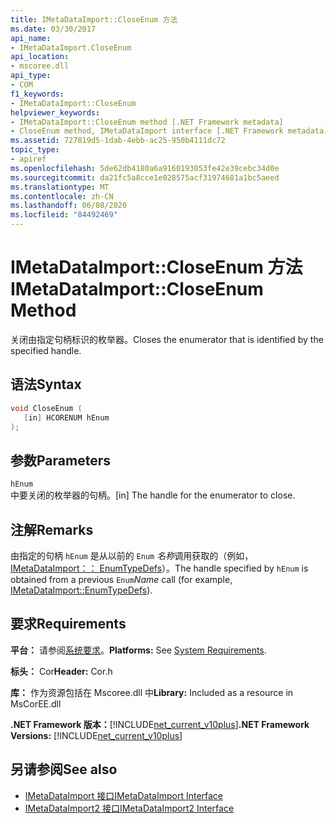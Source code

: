 ```yaml
---
title: IMetaDataImport::CloseEnum 方法
ms.date: 03/30/2017
api_name:
- IMetaDataImport.CloseEnum
api_location:
- mscoree.dll
api_type:
- COM
f1_keywords:
- IMetaDataImport::CloseEnum
helpviewer_keywords:
- IMetaDataImport::CloseEnum method [.NET Framework metadata]
- CloseEnum method, IMetaDataImport interface [.NET Framework metadata]
ms.assetid: 727819d5-1dab-4ebb-ac25-950b4111dc72
topic_type:
- apiref
ms.openlocfilehash: 5de62db4180a6a9160193053fe42e39cebc34d0e
ms.sourcegitcommit: da21fc5a8cce1e028575acf31974681a1bc5aeed
ms.translationtype: MT
ms.contentlocale: zh-CN
ms.lasthandoff: 06/08/2020
ms.locfileid: "84492469"
---
```

# <a name="imetadataimportcloseenum-method"></a><span data-ttu-id="b3c49-102">IMetaDataImport::CloseEnum 方法</span><span class="sxs-lookup"><span data-stu-id="b3c49-102">IMetaDataImport::CloseEnum Method</span></span>
<span data-ttu-id="b3c49-103">关闭由指定句柄标识的枚举器。</span><span class="sxs-lookup"><span data-stu-id="b3c49-103">Closes the enumerator that is identified by the specified handle.</span></span>  
  
## <a name="syntax"></a><span data-ttu-id="b3c49-104">语法</span><span class="sxs-lookup"><span data-stu-id="b3c49-104">Syntax</span></span>  
  
```cpp  
void CloseEnum (  
   [in] HCORENUM hEnum  
);  
```  
  
## <a name="parameters"></a><span data-ttu-id="b3c49-105">参数</span><span class="sxs-lookup"><span data-stu-id="b3c49-105">Parameters</span></span>  
 `hEnum`  
 <span data-ttu-id="b3c49-106">中要关闭的枚举器的句柄。</span><span class="sxs-lookup"><span data-stu-id="b3c49-106">[in] The handle for the enumerator to close.</span></span>  
  
## <a name="remarks"></a><span data-ttu-id="b3c49-107">注解</span><span class="sxs-lookup"><span data-stu-id="b3c49-107">Remarks</span></span>  
 <span data-ttu-id="b3c49-108">由指定的句柄 `hEnum` 是从以前的 `Enum` *名称*调用获取的（例如， [IMetaDataImport：： EnumTypeDefs](imetadataimport-enumtypedefs-method.md)）。</span><span class="sxs-lookup"><span data-stu-id="b3c49-108">The handle specified by `hEnum` is obtained from a previous `Enum`*Name* call (for example, [IMetaDataImport::EnumTypeDefs](imetadataimport-enumtypedefs-method.md)).</span></span>  
  
## <a name="requirements"></a><span data-ttu-id="b3c49-109">要求</span><span class="sxs-lookup"><span data-stu-id="b3c49-109">Requirements</span></span>  
 <span data-ttu-id="b3c49-110">**平台：** 请参阅[系统要求](../../get-started/system-requirements.md)。</span><span class="sxs-lookup"><span data-stu-id="b3c49-110">**Platforms:** See [System Requirements](../../get-started/system-requirements.md).</span></span>  
  
 <span data-ttu-id="b3c49-111">**标头：** Cor</span><span class="sxs-lookup"><span data-stu-id="b3c49-111">**Header:** Cor.h</span></span>  
  
 <span data-ttu-id="b3c49-112">**库：** 作为资源包括在 Mscoree.dll 中</span><span class="sxs-lookup"><span data-stu-id="b3c49-112">**Library:** Included as a resource in MsCorEE.dll</span></span>  
  
 <span data-ttu-id="b3c49-113">**.NET Framework 版本：**[!INCLUDE[net_current_v10plus](../../../../includes/net-current-v10plus-md.md)]</span><span class="sxs-lookup"><span data-stu-id="b3c49-113">**.NET Framework Versions:** [!INCLUDE[net_current_v10plus](../../../../includes/net-current-v10plus-md.md)]</span></span>  
  
## <a name="see-also"></a><span data-ttu-id="b3c49-114">另请参阅</span><span class="sxs-lookup"><span data-stu-id="b3c49-114">See also</span></span>

- [<span data-ttu-id="b3c49-115">IMetaDataImport 接口</span><span class="sxs-lookup"><span data-stu-id="b3c49-115">IMetaDataImport Interface</span></span>](imetadataimport-interface.md)
- [<span data-ttu-id="b3c49-116">IMetaDataImport2 接口</span><span class="sxs-lookup"><span data-stu-id="b3c49-116">IMetaDataImport2 Interface</span></span>](imetadataimport2-interface.md)
